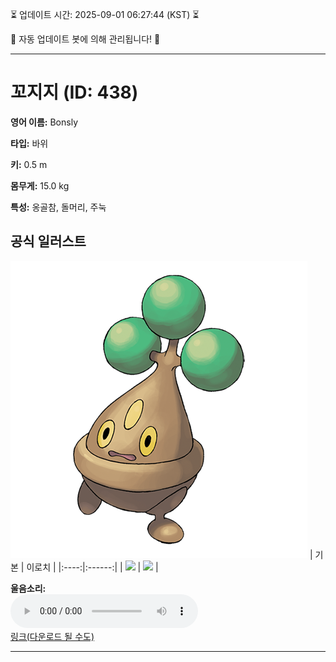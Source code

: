 
⏳ 업데이트 시간: 2025-09-01 06:27:44 (KST) ⏳

🤖 자동 업데이트 봇에 의해 관리됩니다! 🤖

---

# 꼬지지 (ID: 438)
**영어 이름:** Bonsly

**타입:** 바위

**키:** 0.5 m

**몸무게:** 15.0 kg

**특성:** 옹골참, 돌머리, 주눅

## 공식 일러스트
![](https://raw.githubusercontent.com/PokeAPI/sprites/master/sprites/pokemon/other/official-artwork/438.png)
| 기본 | 이로치 |
|:----:|:------:|
| <img src="http://play.pokemonshowdown.com/sprites/ani/bonsly.gif" width="200"> | <img src="http://play.pokemonshowdown.com/sprites/ani-shiny/bonsly.gif" width="200"> |

**울음소리:**<br><audio controls src="https://raw.githubusercontent.com/PokeAPI/cries/main/cries/pokemon/latest/438.ogg"></audio><br> [링크(다운로드 될 수도)](https://raw.githubusercontent.com/PokeAPI/cries/main/cries/pokemon/latest/438.ogg)


---
